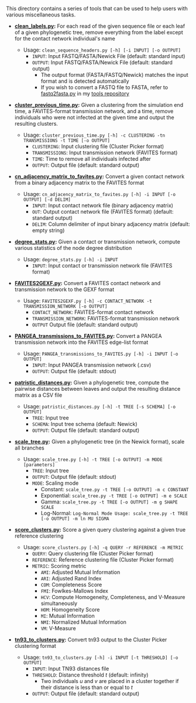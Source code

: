 This directory contains a series of tools that can be used to help users with various miscellaneous tasks.

* **[clean_labels.py](clean_labels.py):** For each read of the given sequence file or each leaf of a given phylogenetic tree, remove everything from the label except for the contact network individual's name
    * Usage: `clean_sequence_headers.py [-h] [-i INPUT] [-o OUTPUT]`
        * `INPUT`: Input FASTQ/FASTA/Newick File (default: standard input)
        * `OUTPUT`: Input FASTQ/FASTA/Newick File (default: standard output)
            * The output format (FASTA/FASTQ/Newick) matches the input format and is detected automatically
            * If you wish to convert a FASTQ file to FASTA, refer to [fastq2fasta.py](https://github.com/niemasd/tools/blob/master/fastq2fasta.py) in my [tools repository](https://github.com/niemasd/tools)

* **[cluster_previous_time.py](cluster_previous_time.py):** Given a clustering from the simulation end time, a FAVITES-format transmission network, and a time, remove individuals who were not infected at the given time and output the resulting clusters.
    * Usage: `cluster_previous_time.py [-h] -c CLUSTERING -tn TRANSMISSIONS -t TIME [-o OUTPUT]`
        * `CLUSTERING`: Input clustering file (Cluster Picker format)
        * `TRANSMISSIONS`: Input transmission network (FAVITES format)
        * `TIME`: Time to remove all individuals infected after
        * `OUTPUT`: Output file (default: standard output)

* **[cn_adjacency_matrix_to_favites.py](cn_adjacency_matrix_to_favites.py):** Convert a given contact network from a binary adjacency matrix to the FAVITES format
    * Usage: `cn_adjacency_matrix_to_favites.py [-h] -i INPUT [-o OUTPUT] [-d DELIM]`
        * `INPUT`: Input contact network file (binary adjacency matrix)
        * `OUT`: Output contact network file (FAVITES format) (default: standard output)
        * `DELIM`: Column delimiter of input binary adjacency matrix (default: empty string)

* **[degree_stats.py](degree_stats.py):** Given a contact or transmission network, compute various statistics of the node degree distribution
    * Usage: `degree_stats.py [-h] -i INPUT`
        * `INPUT`: Input contact or transmission network file (FAVITES format)

* **[FAVITES2GEXF.py](FAVITES2GEXF.py):** Convert a FAVITES contact network and transmission network to the GEXF format
    * Usage: `FAVITES2GEXF.py [-h] -c CONTACT_NETWORK -t TRANSMISSION_NETWORK [-o OUTPUT]`
        * `CONTACT_NETWORK`: FAVITES-format contact network
        * `TRANSMISSION_NETWORK`: FAVITES-format transmission network
        * `OUTPUT` Output file (default: standard output)

* **[PANGEA_transmissions_to_FAVITES.py](PANGEA_transmissions_to_FAVITES.py):** Convert a PANGEA transmission network into the FAVITES edge-list format
    * Usage: `PANGEA_transmissions_to_FAVITES.py [-h] -i INPUT [-o OUTPUT]`
        * `INPUT`: Input PANGEA transmission network (.csv)
        * `OUTPUT`: Output file (default: stdout)

* **[patristic_distances.py](patristic_distances.py):** Given a phylogenetic tree, compute the pairwise distances between leaves and output the resulting distance matrix as a CSV file
    * Usage: `patristic_distances.py [-h] -t TREE [-s SCHEMA] [-o OUTPUT]`
        * `TREE`: Input tree
        * `SCHEMA`: Input tree schema (default: Newick)
        * `OUTPUT`: Output file (default: standard output)

* **[scale_tree.py](scale_tree.py):** Given a phylogenetic tree (in the Newick format), scale all branches
    * Usage: `scale_tree.py [-h] -t TREE [-o OUTPUT] -m MODE [parameters]`
        * `TREE`: Input tree
        * `OUTPUT`: Output file (default: stdout)
        * `MODE`: Scaling mode
            * Constant: `scale_tree.py -t TREE [-o OUTPUT] -m c CONSTANT`
            * Exponential: `scale_tree.py -t TREE [-o OUTPUT] -m e SCALE`
            * Gamma: `scale_tree.py -t TREE [-o OUTPUT] -m g SHAPE SCALE`
            * Log-Normal: `Log-Normal Mode Usage: scale_tree.py -t TREE [-o OUTPUT] -m ln MU SIGMA`

* **[score_clusters.py](score_clusters.py):** Score a given query clustering against a given true reference clustering
    * Usage: `score_clusters.py [-h] -q QUERY -r REFERENCE -m METRIC`
        * `QUERY`: Query clustering file (Cluster Picker format)
        * `REFERENCE`: Reference clustering file (Cluster Picker format)
        * `METRIC`: Scoring metric
            * `AMI`: Adjusted Mutual Information
            * `ARI`: Adjusted Rand Index
            * `COM`: Completeness Score
            * `FMI`: Fowlkes-Mallows Index
            * `HCV`: Compute Homogeneity, Completeness, and V-Measure simultaneously
            * `HOM`: Homogeneity Score
            * `MI`: Mutual Information
            * `NMI`: Normalized Mutual Information
            * `VM`: V-Measure

* **[tn93_to_clusters.py](tn93_to_clusters.py):** Convert tn93 output to the Cluster Picker clustering format
    * Usage: `tn93_to_clusters.py [-h] -i INPUT [-t THRESHOLD] [-o OUTPUT]`
        * `INPUT`: Input TN93 distances file
        * `THRESHOLD`: Distance threshold *t* (default: infinity)
            * Two individuals *u* and *v* are placed in a cluster together if their distance is less than or equal to *t*
        * `OUTPUT`: Output file (default: standard output)